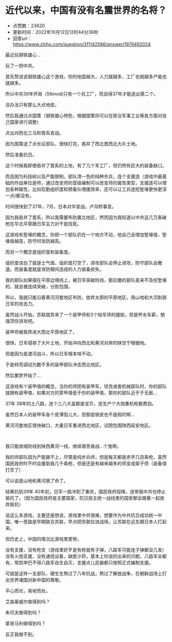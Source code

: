 # 近代以来，中国有没有名震世界的名将？
- 点赞数：23620
- 更新时间：2022年10月12日12时44分36秒
- 回答url：https://www.zhihu.com/question/311142586/answer/1979492024
<body>
 <p data-pid="nk-9k6he">最近玩钢铁雄心...</p>
 <p data-pid="JoLdm_Vj">玩了一把中共。</p>
 <p data-pid="WMS0Wq8C">首先赞说说钢铁雄心这个游戏，你的地盘越大，人力就越多，工厂也就越多产能也就越多。</p>
 <p data-pid="hYDlRg-H">所以中共36年开局（56mod)只有一个兵工厂，而且得37年才能造出第二个。</p>
 <p data-pid="bAVAABEQ">没办法只有那么大点地皮。</p>
 <p data-pid="Mc_Qvp0j">然后我通过点国策（钢铁雄心特色，根据国策你可以在政治军事工业等各方面对自己国家进行调整）</p>
 <p data-pid="VdYOxuEp">点出对西北三马和晋系宣战。</p>
 <p data-pid="hen0UKZe">因为国策送了点长征部队，很快打完，吞并了西北晋西北大片土地。</p>
 <p data-pid="aBL5PwtP">然后准备抗日。</p>
 <p data-pid="JZx29TRX">这个时候我即便吞并了晋系的土地，有了几个军工厂，但仍然有巨大的装备缺口。</p>
 <p data-pid="NPrNuZ_o">而且因为科技树以及产能限制，部队清一色的纯种步兵，连个支援连（游戏中最基础的作战单位是师，通过改变师的营级编制可以改变师的属性类型，支援连可以增加各种属性，比如后勤组织度和预备队增援效率，还可以让工兵连挖堑壕更快更深一点)都没有。</p>
 <p data-pid="XSTa3V71">时间很快到了37年，7月，日本对华宣战。卢沟桥事变。</p>
 <p data-pid="qZvRZnP3">因为我吞并了晋系，所以我需要布防冀北地区，然而因为我知道以中共这几万条破枪在华北平原跟日军主力对干是找死。</p>
 <p data-pid="x75eqAZX">这游戏有堑壕的概念，你把一个部队扔在一个地方不动，他自己会增加堑壕值，堑壕值越高，防守时攻防越高。</p>
 <p data-pid="zMNMJ17X">而另一个概念是组织度和装备度。</p>
 <p data-pid="lmRnF3d9">组织度说白了就是士气值，组织度打空了，进攻部队会停止进攻，防守部队会撤退。而装备度就是攻防期间造成的人力装备损失。</p>
 <p data-pid="ZsRqAWL0">我的部队如果摆在平原边境线上，被日军突破防线，那后撤的部队是来不及挖堑壕的，就会被连续突破，分割包围。</p>
 <p data-pid="5NxbRSA3">所以，我就只能沿着黄河河套地区布防，放弃太原的平原地区，用山地和大河削弱日军的攻击力。</p>
 <p data-pid="aX2hk3-Y">虽然战斗开始，苏联就弄来了一个装甲师和3个陆军师的援助，但是杯水车薪，勉强顶住进攻吧。</p>
 <p data-pid="-NCbTIJT">装甲师被我弄进大西北平原地区了，</p>
 <p data-pid="KI9EkBFq">很快，日军侵吞了大片土地，开始冲向西北和黄河对岸的陕甘宁根据地。</p>
 <p data-pid="9-7QLaVw">但是因为是渡河战斗，所以日军根本啃不动。</p>
 <p data-pid="XYBjbeE8">于是转而调动为数不多的装甲部队冲击西北地区。</p>
 <p data-pid="ocv4X0c-">然后噩梦开始了...</p>
 <p data-pid="RGpaXh5g">这游戏有个装甲值的概念，当你的师团有装甲车，坦克或者机械部队时，你的部队就拥有装甲值，如果对方的穿甲值低于你的装甲值，那你的部队近乎于无敌...</p>
 <p data-pid="XYWsLlOb">37年 38年的土八路，连个三八大盖都是宝贝，连生产个大炮重机枪都费劲。</p>
 <p data-pid="s7N7BiP5">虽然日本人的装甲车各个皮薄馅儿大，但那层铁皮也不是假的啊...</p>
 <p data-pid="n8_-H5JI">黄河河套地区很快破口，大量日军重进西北地区，试图包围陕西延安地区。</p>
 <p class="ztext-empty-paragraph"><br></p>
 <p data-pid="ylGG4zgc">我只能收缩防线到陕西黄河一线，继续艰苦奋战...个鬼啊。</p>
 <p data-pid="d3Cv8gq2">我的师部队因为产能跟不上，尽管是纯步兵师，但是每天都是赤字几百条枪，虽然国民政府时不时会援助我几千条枪，但是还是有越来越多的师变成架子师（装备值打空了）</p>
 <p data-pid="4aWBlhiU">可以说是山地和黄河救了命了。</p>
 <p data-pid="gfd0Nv9N">结果抗到39年 40年初，日军一路冲到了重庆，国民政府投降，连带我中共也停止抵抗了。（因为国民政府是主要国家，抗日民主统一战线里的国家都会跟着一起放弃抵抗）</p>
 <p data-pid="7msye6Hz">说这么多游戏，主要还是想说，游戏里中共很难，想要作为中共抗日成功统一中国，唯一思路是早期联合苏联，早点把苏联拉进战场，让苏联在远东跟日本人打起来。</p>
 <p data-pid="MzGHOqBM">但历史上，中国的情况比游戏里更惨。</p>
 <p data-pid="GgOCx3JS">没有支援，没有枪支（游戏里好歹是有枪就有子弹，八路军可能连子弹都没几发）没有火炮支援，没有通信设备，缺医少药，基本上你说的出来的问题，八路军全都有，常凯申巴不得八路军自生自灭，支援点儿武器都只按照正式编制支援。</p>
 <p data-pid="zdz0uaUh">可就是这样一支部队，硬生生熬过了八年抗战，熬过了解放战争，在朝鲜战场上打出世界诸国对新中国的尊敬。</p>
 <p data-pid="FNCBg412">平心而论，易地而处。</p>
 <p data-pid="FQULPTv9">艾森豪威尔做得到吗？</p>
 <p data-pid="aWhPcIvR">朱可夫做得到吗？</p>
 <p data-pid="Coj0f7xJ">蒙哥马利做得到吗？</p>
 <p data-pid="4Ia6deQx">反正我做不到。</p>
</body>